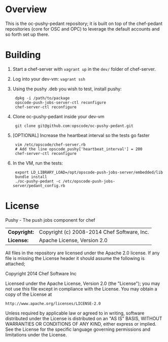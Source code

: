 Overview
========

This is the oc-pushy-pedant repository; it is built on top of the
chef-pedant repositories (core for OSC and OPC) to leverage the
default accounts and so forth set up there.

Building
========

1. Start a chef-server with `vagrant up` in the `dev/` folder of
   chef-server.

1. Log into your dev-vm: `vagrant ssh`

1. Using the pushy .deb you wish to test, install pushy:

        dpkg -i /path/to/package
        opscode-push-jobs-server-ctl reconfigure
        chef-server-ctl reconfigure

1. Clone oc-pushy-pedant inside your dev-vm

        git clone git@github.com:opscode/oc-pushy-pedant.git

1. [OPTIONAL] Increase the heartbeat interval so the tests go faster

        vim /etc/opscode/chef-server.rb
        # Add the line opscode_pushy['heartbeat_interval'] = 200
        chef-server-ctl reconfigure

1. In the VM, run the tests:

        export LD_LIBRARY_LOAD=/opt/opscode-push-jobs-server/embedded/lib
        bundle install
        ./oc-pushy-pedant -c /etc/opscode-push-jobs-server/pedant_config.rb


License
=======

Pushy - The push jobs component for chef

|                      |                                          |
|:---------------------|:-----------------------------------------|
| **Copyright:**       | Copyright (c) 2008-2014 Chef Software, Inc.
| **License:**         | Apache License, Version 2.0

All files in the repository are licensed under the Apache 2.0 license. If any
file is missing the License header it should assume the following is attached;

Copyright 2014 Chef Software Inc

Licensed under the Apache License, Version 2.0 (the "License");
you may not use this file except in compliance with the License.
You may obtain a copy of the License at

    http://www.apache.org/licenses/LICENSE-2.0

Unless required by applicable law or agreed to in writing, software
distributed under the License is distributed on an "AS IS" BASIS,
WITHOUT WARRANTIES OR CONDITIONS OF ANY KIND, either express or implied.
See the License for the specific language governing permissions and
limitations under the License.
